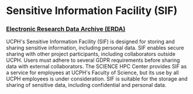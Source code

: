 # Sensitive Information Facility (SIF)

### [Electronic Research Data Archive (ERDA)](https://www.erda.dk/)

UCPH's Sensitive Information Facility (SIF) is designed for storing and sharing sensitive information, including personal data. SIF enables secure sharing with other project participants, including collaborators outside UCPH. Users must adhere to several GDPR requirements before sharing data with external collaborators. The SCIENCE HPC Center provides SIF as a service for employees at UCPH's Faculty of Science, but its use by all UCPH employees is under consideration. SIF is suitable for the storage and sharing of sensitive data, including confidential and personal data.
